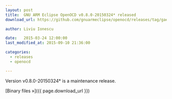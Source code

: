 ```yaml
---
layout: post
title:  GNU ARM Eclipse OpenOCD v0.8.0-20150324* released
download_url: https://github.com/gnuarmeclipse/openocd/releases/tag/gae-0.8.0-20150324

author: Liviu Ionescu

date:   2015-03-24 12:00:00
last_modified_at: 2015-09-10 21:36:00

categories:
  - releases
  - openocd

---
```


Version v0.8.0-20150324* is a maintenance release.

[Binary files »]({{ page.download_url }})

